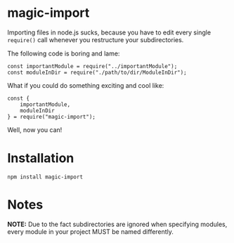 # magic-import
Importing files in node.js sucks, because you have to edit every single `require()` call whenever you restructure your subdirectories.

The following code is boring and lame:

    const importantModule = require("../importantModule");
    const moduleInDir = require("./path/to/dir/ModuleInDir");

What if you could do something exciting and cool like:

	const {
		importantModule, 
		moduleInDir
	} = require("magic-import");

Well, now you can!

# Installation
 `npm install magic-import`

# Notes
**NOTE:** Due to the fact subdirectories are ignored when specifying modules, every module in your project MUST be named differently.
